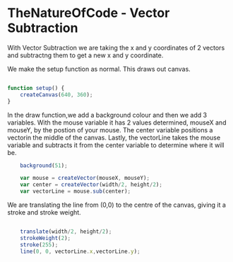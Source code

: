 # TheNatureOfCode - Vector Subtraction

With Vector Subtraction we are taking the x and y coordinates of 2 vectors and subtractng them to get a new x and y coordinate.

We make the setup function as normal. This draws out canvas.

```js

function setup() {
    createCanvas(640, 360);
}

```


In the draw function,we add a background colour and then we add 3 variables. With the mouse variable it has 2 values determined, mouseX and mouseY, by the postion of your mouse. The center variable positions a vectorin the middle of the canvas. Lastly, the vectorLine takes the mouse variable and subtracts it from the center variable to determine where it will be.

```js
    background(51);

    var mouse = createVector(mouseX, mouseY);
    var center = createVector(width/2, height/2);
    var vectorLine = mouse.sub(center);

```

We are translating the line from (0,0) to the centre of the canvas, giving it a stroke and stroke weight.

```js

    translate(width/2, height/2);
    strokeWeight(2);
    stroke(255);
    line(0, 0, vectorLine.x,vectorLine.y);
    
```
